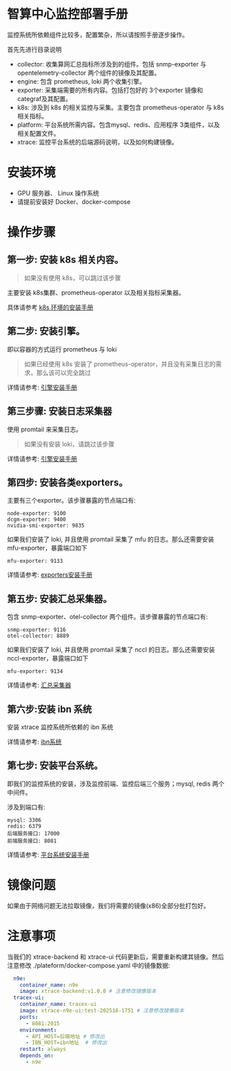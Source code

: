 # 智算中心监控部署手册
监控系统所依赖组件比较多，配置繁杂，所以请按照手册逐步操作。

首先先进行目录说明
- collector: 收集算网汇总指标所涉及到的组件。包括 snmp-exporter 与 opentelemetry-collector 两个组件的镜像及其配置。
- engine: 包含 prometheus, loki 两个收集引擎。
- exporter: 采集端需要的所有内容。包括打包好的 3个exporter 镜像和 categraf及其配置。
- k8s: 涉及到 k8s 的相关监控与采集。主要包含 prometheus-operator 与 k8s 相关指标。
- platform: 平台系统所需内容。包含mysql、redis、应用程序 3类组件，以及相关配置文件。
- xtrace: 监控平台系统的后端源码说明，以及如何构建镜像。


# 安装环境
- GPU 服务器、 Linux 操作系统
- 请提前安装好 Docker、docker-compose

# 操作步骤
## 第一步: 安装 k8s 相关内容。
> 如果没有使用 k8s，可以跳过该步骤

主要安装 k8s集群、prometheus-operator 以及相关指标采集器。

具体请参考 [k8s 环境的安装手册](./k8s/README-zh.md)

## 第二步: 安装引擎。
即以容器的方式运行 prometheus 与 loki
> 如果已经使用 k8s 安装了 prometheus-operator，并且没有采集日志的需求，那么该可以完全跳过

详情请参考: [引擎安装手册](./engine/README-zh.md)


## 第三步骤: 安装日志采集器
使用 promtail 来采集日志。
> 如果没有安装 loki，请跳过该步骤

详情请参考: [引擎安装手册](./promtail/README-zh.md)

## 第四步: 安装各类exporters。 
主要有三个exporter。该步骤暴露的节点端口有:
```shell
node-exporter: 9100
dcgm-exporter: 9400
nvidia-smi-exporter: 9835
```

如果我们安装了 loki, 并且使用 promtail 采集了 mfu 的日志。那么还需要安装 mfu-exporter，暴露端口如下
```shell
mfu-exporter: 9133
```

详情请参考: [exporters安装手册](./exporter/README-zh.md)


## 第五步: 安装汇总采集器。
包含 snmp-exporter、otel-collector 两个组件。该步骤暴露的节点端口有:
```shell
snmp-exporter: 9116
otel-collector: 8889
```

如果我们安装了 loki, 并且使用 promtail 采集了 nccl 的日志。那么还需要安装 nccl-exporter，暴露端口如下
```shell
mfu-exporter: 9134
```

详情请参考: [汇总采集器](./collector/README-zh.md)

## 第六步:安装 ibn 系统
安装 xtrace 监控系统所依赖的 ibn 系统

详情请参考: [ibn系统](./ibn/README-zh.md)



## 第七步: 安装平台系统。
即我们的监控系统的安装，涉及监控前端、监控后端三个服务；mysql, redis 两个中间件。

涉及到端口有:
```shell
mysql: 3306
redis: 6379
后端服务接口: 17000
前端服务接口: 8081
```

详情请参考: [平台系统安装手册](./plateform/README-zh.md)

# 镜像问题
如果由于网络问题无法拉取镜像，我们将需要的镜像(x86)全部分批打包好。

# 注意事项
当我们的 xtrace-backend 和 xtrace-ui 代码更新后，需要重新构建其镜像。然后注意修改 ./plateform/docker-compose.yaml 中的镜像数据:
```yaml
  n9e:
    container_name: n9e
    image: xtrace-backend:v1.0.0 # 注意修改镜像版本
  tracex-ui:
    container_name: tracex-ui
    image: xtrace-n9e-ui:test-202518-1751 # 注意修改镜像版本
    ports:
      - 8081:2015
    environment:
      - API_HOST=后端地址 # 修改出
      - IBN_HOST=ibn地址  # 修改出
    restart: always
    depends_on:
      - n9e
```


